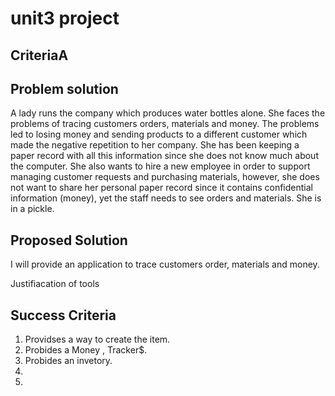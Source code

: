 # unit3 project

## CriteriaA

## Problem solution
A lady runs the company which produces water bottles alone. She faces the problems of tracing customers orders, materials and money. The problems led to losing money and sending products to a different customer which made the negative repetition to her company. She has been keeping a paper record with all this information since she does not know much about the computer. She also wants to hire a new employee in order to support managing customer requests and purchasing materials, however, she does not want to share her personal paper record since it contains confidential information (money), yet the staff needs to see orders and materials. She is in a pickle.



## Proposed Solution
I will provide an application to trace customers order, materials and money. 

 Justifiacation of tools

## Success Criteria

1. Providses a way to create the item.
2. Probides a Money , Tracker$.
3. Probides an invetory.
4. 
5.
